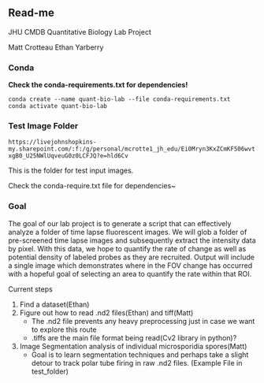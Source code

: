 ## Read-me

JHU CMDB Quantitative Biology Lab Project

Matt Crotteau
Ethan Yarberry
### Conda
**Check the conda-requirements.txt for dependencies!**


```
conda create --name quant-bio-lab --file conda-requirements.txt
conda activate quant-bio-lab
```

### Test Image Folder
```https://livejohnshopkins-my.sharepoint.com/:f:/g/personal/mcrotte1_jh_edu/Ei0Mryn3KxZCmKF506wvtxgB0_U25NWlUqveuG0z0LCFJQ?e=hld6Cv```
 
This is the folder for test input images. 

Check the conda-require.txt file for dependencies~
### Goal
The goal of our lab project is to generate a script that can effectively analyze a folder of time lapse fluorescent images. We will glob a folder of pre-screened time lapse images and subsequently extract the intensity data by pixel. With this data, we hope to quantify the rate of change as well as potential density of labeled probes as they are recruited. Output will include a single image which demonstrates where in the FOV change has occurred with a hopeful goal of selecting an area to quantify the rate within that ROI. 

Current steps
1) Find a dataset(Ethan)
2) Figure out how to read .nd2 files(Ethan) and tiff(Matt)
    - The .nd2 file prevents any heavy preprocessing just in case we want to explore this route
    - .tiffs are the main file format being read(Cv2 library in python)?
3) Image Segmentation analysis of individual microsporidia spores(Matt)
    - Goal is to learn segmentation techniques and perhaps take a slight detour to track polar tube firing in raw .nd2 files. (Example File in test_folder)